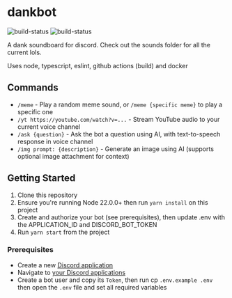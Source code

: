 # dankbot
![build-status](https://github.com/jonocairns/dankbot/actions/workflows/ci.yml/badge.svg?branch=master)
![build-status](https://github.com/jonocairns/dankbot/actions/workflows/docker.yml/badge.svg?branch=master)

A dank soundboard for discord. Check out the sounds folder for all the current lols.

Uses node, typescript, eslint, github actions (build) and docker

## Commands

- `/meme` - Play a random meme sound, or `/meme {specific meme}` to play a specific one
- `/yt https://youtube.com/watch?v=...` - Stream YouTube audio to your current voice channel
- `/ask {question}` - Ask the bot a question using AI, with text-to-speech response in voice channel
- `/img prompt: {description}` - Generate an image using AI (supports optional image attachment for context)

## Getting Started
1. Clone this repository
2. Ensure you're running Node 22.0.0+ then run `yarn install` on this project
3. Create and authorize your bot (see prerequisites), then update .env with the APPLICATION_ID and DISCORD_BOT_TOKEN
4. Run `yarn start` from the project

### Prerequisites
  - Create a new [Discord application](https://discordapp.com/developers/applications/me)
  - Navigate to [your Discord applications](https://discordapp.com/developers/applications/me)
  - Create a bot user and copy its `Token`, then run cp `.env.example .env` then open the `.env` file and set all required variables

